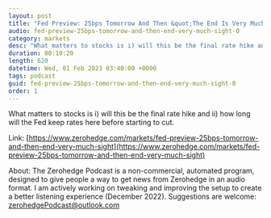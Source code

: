 ```yaml
---
layout: post
title: "Fed Preview: 25bps Tomorrow And Then &quot;The End Is Very Much In Sight&quot;"
audio: fed-preview-25bps-tomorrow-and-then-end-very-much-sight-0
category: markets
desc: "What matters to stocks is i) will this be the final rate hike and ii) how long will the Fed keep rates here before starting to cut."
duration: 00:10:20
length: 620
datetime: Wed, 01 Feb 2023 03:40:00 +0000
tags: podcast
guid: fed-preview-25bps-tomorrow-and-then-end-very-much-sight-0
order: 1
---
```

What matters to stocks is i) will this be the final rate hike and ii) how long will the Fed keep rates here before starting to cut.

Link: [https://www.zerohedge.com/markets/fed-preview-25bps-tomorrow-and-then-end-very-much-sight](https://www.zerohedge.com/markets/fed-preview-25bps-tomorrow-and-then-end-very-much-sight)

About: The Zerohedge Podcast is a non-commercial, automated program, designed to give people a way to get news from Zerohedge in an audio format.  I am actively working on tweaking and improving the setup to create a better listening experience (December 2022).  Suggestions are welcome: [zerohedgePodcast@outlook.com](mailto:zerohedgePodcast@outlook.com)